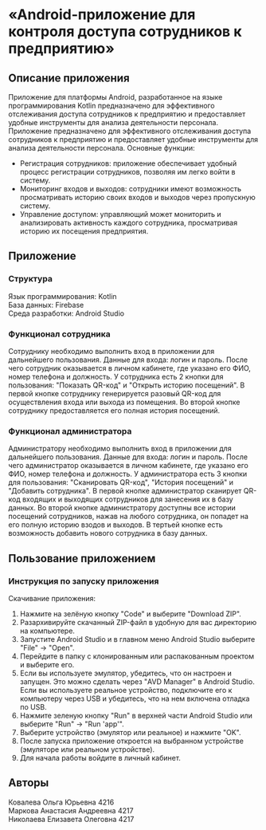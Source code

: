 # «Android-приложение для контроля доступа сотрудников к предприятию» 
## Описание приложения
Приложение для платформы Android, разработанное на языке программирования Kotlin предназначено для эффективного отслеживания доступа сотрудников к предприятию и предоставляет удобные инструменты для анализа деятельности персонала.
Приложение предназначено для эффективного отслеживания доступа сотрудников к предприятию и предоставляет удобные инструменты для анализа деятельности персонала.
Основные функции:
- Регистрация сотрудников: приложение обеспечивает удобный процесс регистрации сотрудников, позволяя им легко войти в систему.
- Мониторинг входов и выходов: сотрудники имеют возможность просматривать историю своих входов и выходов через пропускную систему.
- Управление доступом: управляющий может мониторить и анализировать активность каждого сотрудника, просматривая историю их посещения предприятия.

## Приложение
### Структура
Язык программирования: Kotlin  
База данных: Firebase  
Среда разработки: Android Studio  
### Функционал сотрудника
Сотруднику необходимо выполнить вход в приложении для дальнейшего пользования. Данные для входа: логин и пароль.
После чего сотрудник оказывается в личном кабинете, где указано его ФИО, номер телефона и должность.
У сотрудника есть 2 кнопки для пользования: "Показать QR-код" и "Открыть историю посещений". В первой кнопке сотруднику генерируется разовый QR-код для осуществления входа или выхода из помещения. Во второй кнопке сотруднику предоставляется его полная история посещений.
### Функционал администратора
Администратору необходимо выполнить вход в приложении для дальнейшего пользования. Данные для входа: логин и пароль.
После чего администратор оказывается в личном кабинете, где указано его ФИО, номер телефона и должность.
У администратора есть 3 кнопки для пользования: "Сканировать QR-код", "История посещений" и "Добавить сотрудника". В первой кнопке администратор сканирует QR-код входящих и выходящих сотрудников для занесения их в базу данных. Во второй кнопке администратору доступны все истории посещений сотрудников, нажав на любого сотрудника, он попадет на его полную историю взодов и выходов. В тертьей кнопке есть возможность добавить нового сотрудника в базу данных.
## Пользование приложением
### Инструкция по запуску приложения
Скачивание приложения:    
1. Нажмите на зелёную кнопку "Code" и выберите "Download ZIP".  
2. Разархивируйте скачанный ZIP-файл в удобную для вас директорию на компьютере.
3. Запустите Android Studio и в главном меню Android Studio выберите "File" -> "Open".
4. Перейдите в папку с клонированным или распакованным проектом и выберите его.
5. Если вы используете эмулятор, убедитесь, что он настроен и запущен. Это можно сделать через "AVD Manager" в Android Studio. Если вы используете реальное устройство, подключите его к компьютеру через USB и убедитесь, что на нем включена отладка по USB.
6. Нажмите зеленую кнопку "Run" в верхней части Android Studio или выберите "Run" -> "Run 'app'".
7. Выберите устройство (эмулятор или реальное) и нажмите "OK".
8. После запуска приложение откроется на выбранном устройстве (эмуляторе или реальном устройстве).
9. Для начала работы войдите в личный кабинет.

## Авторы
Ковалева Ольга Юрьевна 4216  
Маркова Анастасия Андреевна 4217  
Николаева Елизавета Олеговна 4217
